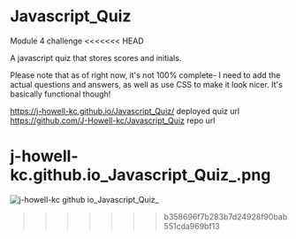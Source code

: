 # Javascript_Quiz
Module 4 challenge
<<<<<<< HEAD

A javascript quiz that stores scores and initials.

Please note that as of right now, it's not 100% complete- I need to add the actual questions and answers, as well as use CSS to make it look nicer. It's basically functional though!

https://j-howell-kc.github.io/Javascript_Quiz/ deployed quiz url
https://github.com/J-Howell-kc/Javascript_Quiz repo url

j-howell-kc.github.io_Javascript_Quiz_.png 
=======
![j-howell-kc github io_Javascript_Quiz_](https://user-images.githubusercontent.com/112719875/195927464-4ddafbb3-39a4-4b49-a47d-8850e23db669.png)
>>>>>>> b358696f7b283b7d24928f90bab551cda969bf13
